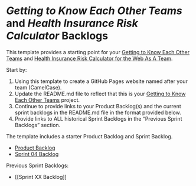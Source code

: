 # *Getting to Know Each Other Teams* and *Health Insurance Risk Calculator* Backlogs 

This template provides a starting point for your [Getting to Know Each Other Teams](https://www.lewisuniversity.org/activity/getting-to-know-each-other-teams) and
[Health Insurance Risk Calculator for the Web As A Team](https://www.lewisuniversity.org/activity/health-risk-calculator-team-web). 

Start by:
1. Using this template to create a GitHub Pages website named after your team (CamelCase).
2. Update the README.md file to reflect that this is your [Getting to Know Each Other Teams](https://www.lewisuniversity.org/activity/getting-to-know-each-other-teams) project. 
3. Continue to provide links to your Product Backlog(s) and the current sprint backlogs in the README.md file in the format provided below.
4. Provide links to ALL historical Sprint Backlogs in the “Previous Sprint Backlogs” section.

The template includes a starter Product Backlog and Sprint Backlog.
- [Product Backlog](backlogs/product-backlog.md/)
- [Sprint 04 Backlog](backlogs/sprint-04-backlog.md)

Previous Sprint Backlogs:
- [[Sprint XX Backlog]]
